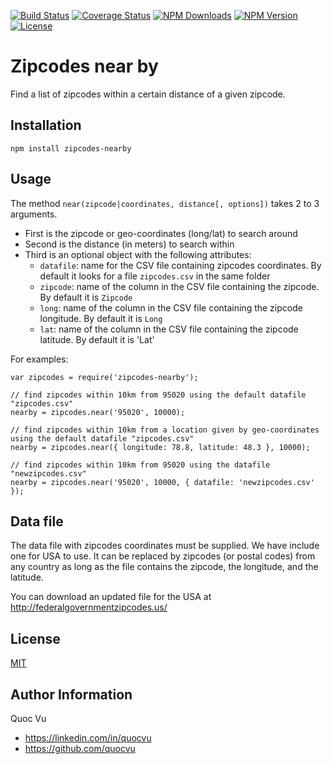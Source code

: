 [![Build Status](https://img.shields.io/github/workflow/status/quocvu/zipcodes-nearby/NodeJS-CI?style=for-the-badge)](https://github.com/quocvu/zipcodes-nearby/actions/workflows/NodeJS-CI.yml)
[![Coverage Status](https://img.shields.io/coveralls/quocvu/zipcodes-nearby.svg?style=for-the-badge)](https://coveralls.io/github/quocvu/zipcodes-nearby)
[![NPM Downloads](https://img.shields.io/npm/dt/zipcodes-nearby.svg?style=for-the-badge)](https://www.npmjs.com/package/zipcodes-nearby)
[![NPM Version](https://img.shields.io/npm/v/zipcodes-nearby.svg?style=for-the-badge)](https://www.npmjs.com/package/zipcodes-nearby)
[![License](https://img.shields.io/github/license/quocvu/zipcodes-nearby.svg?style=for-the-badge)](https://github.com/quocvu/zipcodes-nearby/blob/master/LICENSE)

# Zipcodes near by

Find a list of zipcodes within a certain distance of a given zipcode.

## Installation

    npm install zipcodes-nearby

## Usage

The method `near(zipcode|coordinates, distance[, options])` takes 2 to 3 arguments.

- First is the zipcode or geo-coordinates (long/lat) to search around
- Second is the distance (in meters) to search within
- Third is an optional object with the following attributes:
  - `datafile`: name for the CSV file containing zipcodes coordinates. By default it looks for a file `zipcodes.csv` in the same folder
  - `zipcode`: name of the column in the CSV file containing the zipcode. By default it is `Zipcode`
  - `long`: name of the column in the CSV file containing the zipcode longitude. By default it is `Long`
  - `lat`: name of the column in the CSV file containing the zipcode latitude. By default it is 'Lat'

For examples:

```
var zipcodes = require('zipcodes-nearby');

// find zipcodes within 10km from 95020 using the default datafile "zipcodes.csv"
nearby = zipcodes.near('95020', 10000);

// find zipcodes within 10km from a location given by geo-coordinates using the default datafile "zipcodes.csv"
nearby = zipcodes.near({ longitude: 78.8, latitude: 48.3 }, 10000);

// find zipcodes within 10km from 95020 using the datafile "newzipcodes.csv"
nearby = zipcodes.near('95020', 10000, { datafile: 'newzipcodes.csv' });

```

## Data file

The data file with zipcodes coordinates must be supplied. We have include one
for USA to use. It can be replaced by zipcodes (or postal codes) from any country
as long as the file contains the zipcode, the longitude, and the latitude.

You can download an updated file for the USA at <http://federalgovernmentzipcodes.us/>

## License

[MIT](https://github.com/quocvu/zipcodes-nearby/blob/master/LICENSE.txt)

## Author Information

Quoc Vu

- https://linkedin.com/in/quocvu
- https://github.com/quocvu
